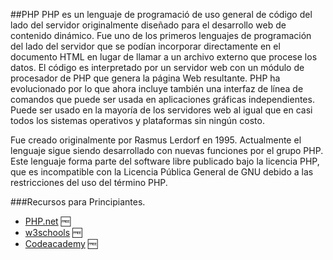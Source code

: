 ##PHP
PHP es un lenguaje de programació de uso general de código del lado del servidor originalmente diseñado para el desarrollo web de contenido dinámico. Fue uno de los primeros lenguajes de programación del lado del servidor que se podían incorporar directamente en el documento HTML en lugar de llamar a un archivo externo que procese los datos. El código es interpretado por un servidor web con un módulo de procesador de PHP que genera la página Web resultante. PHP ha evolucionado por lo que ahora incluye también una interfaz de línea de comandos que puede ser usada en aplicaciones gráficas independientes. Puede ser usado en la mayoría de los servidores web al igual que en casi todos los sistemas operativos y plataformas sin ningún costo.

Fue creado originalmente por Rasmus Lerdorf en 1995. Actualmente el lenguaje sigue siendo desarrollado con nuevas funciones por el grupo PHP. Este lenguaje forma parte del software libre publicado bajo la licencia PHP, que es incompatible con la Licencia Pública General de GNU debido a las restricciones del uso del término PHP.

###Recursos para Principiantes.
* [PHP.net](http://www.php.net/) :free:
* [w3schools](http://www.w3schools.com/PHP/) :free:
* [Codeacademy](http://www.codecademy.com/tracks/php) :free:
